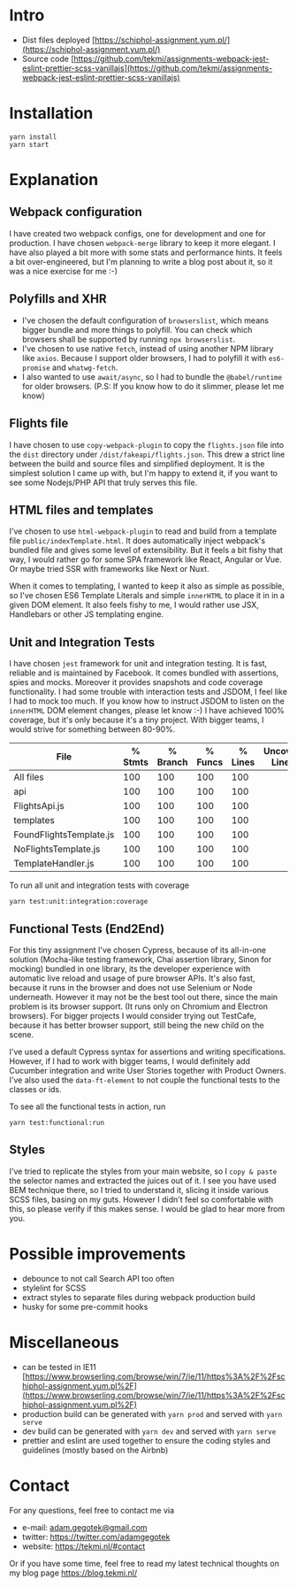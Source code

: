 # Intro

- Dist files deployed [https://schiphol-assignment.yum.pl/](https://schiphol-assignment.yum.pl/)
- Source code [https://github.com/tekmi/assignments-webpack-jest-eslint-prettier-scss-vanillajs](https://github.com/tekmi/assignments-webpack-jest-eslint-prettier-scss-vanillajs)

# Installation

```
yarn install
yarn start
```

# Explanation

## Webpack configuration 

I have created two webpack configs, one for development and one for production. I have chosen `webpack-merge` library to keep it more elegant. I have also played a bit more with some stats and performance hints.
It feels a bit over-engineered, but I'm planning to write a blog post about it, so it was a nice exercise for me :-)

## Polyfills and XHR

- I've chosen the default configuration of `browserslist`, which means bigger bundle and more things to polyfill. You can check which browsers shall be supported by running `npx browserslist`.
- I've chosen to use native `fetch`, instead of using another NPM library like `axios`. Because I support older browsers, I had to polyfill it with `es6-promise` and `whatwg-fetch`.
- I also wanted to use `await/async`, so I had to bundle the `@babel/runtime` for older browsers. (P.S: If you know how to do it slimmer, please let me know)

## Flights file

I have chosen to use `copy-webpack-plugin` to copy the `flights.json` file into the `dist` directory under `/dist/fakeapi/flights.json`.
This drew a strict line between the build and source files and simplified deployment. It is the simplest solution I came up with, but I'm happy to extend it, if you want to see some Nodejs/PHP API that truly serves this file.

## HTML files and templates

I've chosen to use `html-webpack-plugin` to read and build from a template file `public/indexTemplate.html`.  It does automatically inject webpack's bundled file and gives some level of extensibility.
But it feels a bit fishy that way, I would rather go for some SPA framework like React, Angular or Vue. Or maybe tried SSR with frameworks like Next or Nuxt.

When it comes to templating, I wanted to keep it also as simple as possible, so I've chosen ES6 Template Literals and simple `innerHTML` to place it in in a given DOM element. 
It also feels fishy to me, I would rather use JSX, Handlebars or other JS templating engine.

## Unit and Integration Tests

I have chosen `jest` framework for unit and integration testing. It is fast, reliable and is maintained by Facebook. It comes bundled with assertions, spies and mocks. Moreover it provides snapshots and code coverage functionality.
I had some trouble with interaction tests and JSDOM, I feel like I had to mock too much. If you know how to instruct JSDOM to listen on the `innerHTML` DOM element changes, please let know :-)
I have achieved 100% coverage, but it's only because it's a tiny project. With bigger teams, I would strive for something between 80-90%.

| File                      |  % Stmts | % Branch |  % Funcs |  % Lines | Uncovered Line #s |
|---------------------------|----------|----------|----------|----------|-------------------|
| All files                 |      100 |      100 |      100 |      100 |                   |
|  api                      |      100 |      100 |      100 |      100 |                   |
|   FlightsApi.js           |      100 |      100 |      100 |      100 |                   |
|  templates                |      100 |      100 |      100 |      100 |                   |
|   FoundFlightsTemplate.js |      100 |      100 |      100 |      100 |                   |
|   NoFlightsTemplate.js    |      100 |      100 |      100 |      100 |                   |
|   TemplateHandler.js      |      100 |      100 |      100 |      100 |                   |

To run all unit and integration tests with coverage

```
yarn test:unit:integration:coverage
```

## Functional Tests (End2End)

For this tiny assignment I've chosen Cypress, because of its all-in-one solution (Mocha-like testing framework, Chai assertion library, Sinon for mocking) bundled in one library, its the developer experience with automatic live reload and usage of pure browser APIs. 
It's also fast, because it runs in the browser and does not use Selenium or Node underneath. However it may not be the best tool out there, since the main problem is its browser support. (It runs only on Chromium and Electron browsers).
For bigger projects I would consider trying out TestCafe, because it has better browser support, still being the new child on the scene.

I've used a default Cypress syntax for assertions and writing specifications. However, if I had to work with bigger teams, I would definitely add Cucumber integration and write User Stories together with Product Owners.
I've also used the `data-ft-element` to not couple the functional tests to the classes or ids.

To see all the functional tests in action, run

```
yarn test:functional:run
```

## Styles

I've tried to replicate the styles from your main website, so I `copy & paste` the selector names and extracted the juices out of it. I see you have used BEM technique there, so I tried to understand it, slicing it inside various SCSS files, basing on my guts.
However I didn't feel so comfortable with this, so please verify if this makes sense. I would be glad to hear more from you.

# Possible improvements

- debounce to not call Search API too often
- stylelint for SCSS
- extract styles to separate files during webpack production build
- husky for some pre-commit hooks

# Miscellaneous

- can be tested in IE11 [https://www.browserling.com/browse/win/7/ie/11/https%3A%2F%2Fschiphol-assignment.yum.pl%2F](https://www.browserling.com/browse/win/7/ie/11/https%3A%2F%2Fschiphol-assignment.yum.pl%2F)
- production build can be generated with `yarn prod` and served with `yarn serve`
- dev build can be generated with `yarn dev` and served with `yarn serve`
- prettier and eslint are used together to ensure the coding styles and guidelines (mostly based on the Airbnb)

# Contact

For any questions, feel free to contact me via 

- e-mail: adam.gegotek@gmail.com
- twitter: https://twitter.com/adamgegotek
- website: https://tekmi.nl/#contact

Or if you have some time, feel free to read my latest technical thoughts on my blog page https://blog.tekmi.nl/
